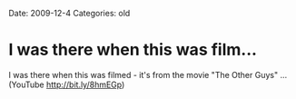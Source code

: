 Date: 2009-12-4
Categories: old

# I was there when this was film...

I was there when this was filmed - it's from the movie "The Other Guys" ... (YouTube <a href="http://bit.ly/8hmEGp)" rel="nofollow">http://bit.ly/8hmEGp)</a>
